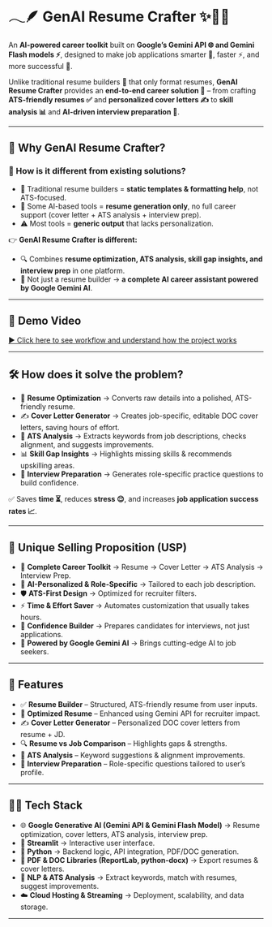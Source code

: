 # 𓂃🪶 GenAI Resume Crafter ✨💼🤖

An **AI-powered career toolkit** built on **Google’s Gemini API 🌐 and Gemini Flash models ⚡**, designed to make job applications smarter 🧠, faster ⚡, and more successful 🎯.  

Unlike traditional resume builders 📄 that only format resumes, **GenAI Resume Crafter** provides an **end-to-end career solution 🚀** – from crafting **ATS-friendly resumes ✅** and **personalized cover letters ✍️** to **skill analysis 📊** and **AI-driven interview preparation 🎤**.  

---

## 🚀 Why GenAI Resume Crafter?

### 🔹 How is it different from existing solutions?  
- 📄 Traditional resume builders = **static templates & formatting help**, not ATS-focused.  
- 🤖 Some AI-based tools = **resume generation only**, no full career support (cover letter + ATS analysis + interview prep).  
- ⚠️ Most tools = **generic output** that lacks personalization.  

👉 **GenAI Resume Crafter is different:**  
- 🔍 Combines **resume optimization, ATS analysis, skill gap insights, and interview prep** in one platform.  
- 🌟 Not just a resume builder → **a complete AI career assistant powered by Google Gemini AI**.  

---

## 🎥 Demo Video
[▶ Click here to see workflow and understand how the project works](https://www.youtube.com/watch?v=oEbq2WVxmVk)


---

## 🛠 How does it solve the problem?

- 📝 **Resume Optimization** → Converts raw details into a polished, ATS-friendly resume.  
- ✍️ **Cover Letter Generator** → Creates job-specific, editable DOC cover letters, saving hours of effort.  
- 🔑 **ATS Analysis** → Extracts keywords from job descriptions, checks alignment, and suggests improvements.  
- 📊 **Skill Gap Insights** → Highlights missing skills & recommends upskilling areas.  
- 🎤 **Interview Preparation** → Generates role-specific practice questions to build confidence.  

✅ Saves **time ⏳**, reduces **stress 😌**, and increases **job application success rates 📈**.  

---

## 🌟 Unique Selling Proposition (USP)

- 🧰 **Complete Career Toolkit** → Resume → Cover Letter → ATS Analysis → Interview Prep.  
- 🎯 **AI-Personalized & Role-Specific** → Tailored to each job description.  
- 🛡 **ATS-First Design** → Optimized for recruiter filters.  
- ⚡ **Time & Effort Saver** → Automates customization that usually takes hours.  
- 💪 **Confidence Builder** → Prepares candidates for interviews, not just applications.  
- 🤖 **Powered by Google Gemini AI** → Brings cutting-edge AI to job seekers.  

---

## 📌 Features

- ✅ **Resume Builder** – Structured, ATS-friendly resume from user inputs.  
- 🚀 **Optimized Resume** – Enhanced using Gemini API for recruiter impact.  
- ✍️ **Cover Letter Generator** – Personalized DOC cover letters from resume + JD.  
- 🔍 **Resume vs Job Comparison** – Highlights gaps & strengths.  
- 🔑 **ATS Analysis** – Keyword suggestions & alignment improvements.  
- 🎤 **Interview Preparation** – Role-specific questions tailored to user’s profile.  

---

## 🧑‍💻 Tech Stack

- 🌐 **Google Generative AI (Gemini API & Gemini Flash Model)** → Resume optimization, cover letters, ATS analysis, interview prep.  
- 🎨 **Streamlit** → Interactive user interface.  
- 🐍 **Python** → Backend logic, API integration, PDF/DOC generation.  
- 📄 **PDF & DOC Libraries (ReportLab, python-docx)** → Export resumes & cover letters.  
- 🧠 **NLP & ATS Analysis** → Extract keywords, match with resumes, suggest improvements.  
- ☁️ **Cloud Hosting & Streaming** → Deployment, scalability, and data storage.  

---
